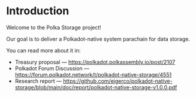 # Introduction

Welcome to the Polka Storage project!

Our goal is to deliver a Polkadot-native system parachain for data storage.

You can read more about it in:

- Treasury proposal — <https://polkadot.polkassembly.io/post/2107>
- Polkadot Forum Discussion — <https://forum.polkadot.network/t/polkadot-native-storage/4551>
- Research report — <https://github.com/eigerco/polkadot-native-storage/blob/main/doc/report/polkadot-native-storage-v1.0.0.pdf>
